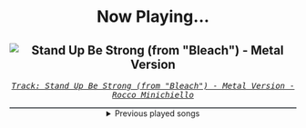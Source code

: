 <div align="center"> 
<h1>Now Playing...</h1>

![Stand Up Be Strong (from "Bleach") - Metal Version](https://i.scdn.co/image/ab67616d00001e024437ca0b92f675df7c4a711b)
--
_<samp><a href="https://open.spotify.com/track/3SJvpSo9KoDFzKX3jPzP3E">Track: Stand Up Be Strong (from "Bleach") - Metal Version - Rocco Minichiello</a></samp>_

<div style="border: 1px #4B5054 solid"></div>
<details>
  <summary>
    Previous played songs
  </summary>
  <table>
    <thead>
      <tr>
        <th>
          Artist
        </th>
        <th>
          Song
        </th>
        <th>
          Link
        </th>
      </tr>
    </thead>
    <tbody>
      <tr><td>Rocco Minichiello</td><td>Stand Up Be Strong (from "Bleach") - Metal Version</td><td><a href="https://open.spotify.com/track/3SJvpSo9KoDFzKX3jPzP3E">https://open.spotify.com/track/3SJvpSo9KoDFzKX3jPzP3E</a></td></tr><tr><td>Northlane</td><td>Miasma (feat. Winston McCall)</td><td><a href="https://open.spotify.com/track/03jUMnAF30sYJ2EsPB2JtG">https://open.spotify.com/track/03jUMnAF30sYJ2EsPB2JtG</a></td></tr><tr><td>Rocco Minichiello</td><td>Number One (from "Bleach") - Metal Version</td><td><a href="https://open.spotify.com/track/2qYrqYCAcaDlTp6cnb2nbs">https://open.spotify.com/track/2qYrqYCAcaDlTp6cnb2nbs</a></td></tr><tr><td>Thy Art Is Murder</td><td>Blood Throne</td><td><a href="https://open.spotify.com/track/1q2q42WTl2WAzpo2Ja9H7B">https://open.spotify.com/track/1q2q42WTl2WAzpo2Ja9H7B</a></td></tr><tr><td>Disturbed</td><td>Asylum</td><td><a href="https://open.spotify.com/track/3VZWVvHjzkG60FyVUkTcy5">https://open.spotify.com/track/3VZWVvHjzkG60FyVUkTcy5</a></td></tr><tr><td>Shiro SAGISU</td><td>Treachery</td><td><a href="https://open.spotify.com/track/6a7su3dkJJXidSuFiowJC2">https://open.spotify.com/track/6a7su3dkJJXidSuFiowJC2</a></td></tr><tr><td>Spiritbox</td><td>Angel Eyes</td><td><a href="https://open.spotify.com/track/1l2AhmjfTTmo5lxTej3XcJ">https://open.spotify.com/track/1l2AhmjfTTmo5lxTej3XcJ</a></td></tr><tr><td>Sleep Token</td><td>Rain</td><td><a href="https://open.spotify.com/track/0GXwlEXCO8qeeeOIYpsR3m">https://open.spotify.com/track/0GXwlEXCO8qeeeOIYpsR3m</a></td></tr><tr><td>Alpha Wolf</td><td>Sucks 2 Suck</td><td><a href="https://open.spotify.com/track/528zV1Ydi8TCkaAKntyRT5">https://open.spotify.com/track/528zV1Ydi8TCkaAKntyRT5</a></td></tr><tr><td>Breaking Benjamin</td><td>Awaken</td><td><a href="https://open.spotify.com/track/7hr0WyhqQxrK3SQ9ZQxjTu">https://open.spotify.com/track/7hr0WyhqQxrK3SQ9ZQxjTu</a></td></tr><tr><td>Thy Art Is Murder</td><td>Holy War</td><td><a href="https://open.spotify.com/track/74SPa1RfRjNh0jj9BYuPxI">https://open.spotify.com/track/74SPa1RfRjNh0jj9BYuPxI</a></td></tr><tr><td>Disturbed</td><td>Hell</td><td><a href="https://open.spotify.com/track/1RIn8LBQzinLEraFtUcpZP">https://open.spotify.com/track/1RIn8LBQzinLEraFtUcpZP</a></td></tr><tr><td>SKYND</td><td>Heaven's Gate</td><td><a href="https://open.spotify.com/track/4I1eGb0kMvB29zq24uPwqf">https://open.spotify.com/track/4I1eGb0kMvB29zq24uPwqf</a></td></tr><tr><td>Imminence</td><td>Infectious</td><td><a href="https://open.spotify.com/track/7Aq4xs7pcJzKHczATqmiOY">https://open.spotify.com/track/7Aq4xs7pcJzKHczATqmiOY</a></td></tr><tr><td>Rocco Minichiello</td><td>Treachery (from "Bleach") - Metal Version</td><td><a href="https://open.spotify.com/track/6DedcdH8ri4pgtllVhPbLx">https://open.spotify.com/track/6DedcdH8ri4pgtllVhPbLx</a></td></tr><tr><td>Attack Attack!</td><td>Concrete</td><td><a href="https://open.spotify.com/track/2grLZw9UmUUwMoyZj9AAY7">https://open.spotify.com/track/2grLZw9UmUUwMoyZj9AAY7</a></td></tr><tr><td>Citizen Soldier</td><td>Mess of Me</td><td><a href="https://open.spotify.com/track/4SxvXmsxsue7GnNFkpforo">https://open.spotify.com/track/4SxvXmsxsue7GnNFkpforo</a></td></tr><tr><td>Imminence</td><td>Death of You</td><td><a href="https://open.spotify.com/track/4BbqO401dhSwvUAst3xtKu">https://open.spotify.com/track/4BbqO401dhSwvUAst3xtKu</a></td></tr><tr><td>NOTHING MORE</td><td>If I Were</td><td><a href="https://open.spotify.com/track/5n6noqBaxtjzGxvii6KB1y">https://open.spotify.com/track/5n6noqBaxtjzGxvii6KB1y</a></td></tr><tr><td>Art Of Dying</td><td>Get Through This</td><td><a href="https://open.spotify.com/track/0F8KMhkfi36XfRUUoaD2M0">https://open.spotify.com/track/0F8KMhkfi36XfRUUoaD2M0</a></td></tr>
    </tbody>
  </table>
</details>

</div>
